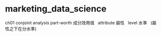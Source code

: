 # marketing_data_science
  ch01 conjoint analysis
    part-worth 成分效用值
    attribute 屬性
    level 水準
    (屬性之下在分水準)
